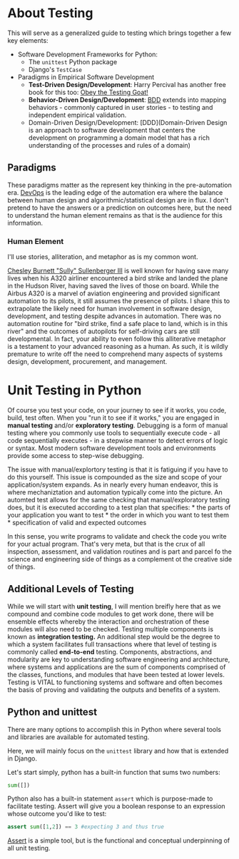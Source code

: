# About Testing
This will serve as a generalized guide to testing which brings together a few key elements:

* Software Development Frameworks for Python:
    * The `unittest` Python package
    * Django's `TestCase`
* Paradigms in Empirical Software Development
    * **Test-Driven Design/Development**: Harry Percival has another free book for this too: [Obey the Testing Goat!](https://www.obeythetestinggoat.com/)
    * **Behavior-Driven Design/Development**: [BDD](https://www.agilealliance.org/glossary/bdd/) extends into mapping behaviors - commonly captured in user stories - to testing and independent empirical validation.
    * Domain-Driven Design/Development: [DDD](Domain-Driven Design is an approach to software development that centers the development on programming a domain model that has a rich understanding of the processes and rules of a domain)

## Paradigms
These paradigms matter as the represent key thinking in the pre-automation era.  [DevOps](https://resources.github.com/devops/) is the leading edge of the automation era where the balance between human design and algorithmic/statistical design are in flux.  I don't pretend to have the answers or a prediction on outcomes here, but the need to understand the human element remains as that is the audience for this information.  

### Human Element
I'll use stories, alliteration, and metaphor as is my common wont.

[Chesley Burnett "Sully" Sullenberger III](https://en.wikipedia.org/wiki/Sully_Sullenberger) is well known for having save many lives when his A320 airliner encountered a bird strike and landed the plane in the Hudson River, having saved the lives of those on board.  While the Airbus A320 is a marvel of aviation engineering and provided significant automation to its pilots, it still assumes the presence of pilots.  I share this to extrapolate the likely need for human involvement in software design, development, and testing despite advances in automation.  There was no automation routine for "bird strike, find a safe place to land, which is in this river" and the outcomes of autopilots for self-driving cars are still developmental.  In fact, your ability to even follow this alliterative metaphor is a testament to your advanced reasoning as a human.  As such, it is wildly premature to write off the need to comprehend many aspects of systems design, development, procurement, and management.

# Unit Testing in Python
Of course you test your code, on your journey to see if it works, you code, build, test often.  When you "run it to see if it works," you are engaged in **manual testing** and/or **exploratory testing**.  Debugging is a form of manual testing where you commonly use tools to sequentially execute code - all code sequentially executes - in a stepwise manner to detect errors of logic or syntax.  Most modern software development tools and environments provide some access to step-wise debugging.

The issue with manual/explortory testing is that it is fatiguing if you have to do this yourself.  This issue is compounded as the size and scope of your application/system expands.  As in nearly every human endeavor, this is where mechaniztation and automation typically come into the picture.  An automted test allows for the same checking that manual/exploratory testing does, but it is executed according to a test plan that specifies:
    * the parts of your application you want to test
    * the order in which you want to test them
    * specification of valid and expected outcomes

In this sense, you write programs to validate and check the code you write for your actual program.  That's very meta, but that is the crux of all inspection, assessment, and validation routines and is part and parcel fo the science and engineering side of things as a complement ot the creative side of things.

## Additional Levels of Testing
While we will start with **unit testing**, I will mention breifly here that as we compound and combine code modules to get work done, there will be ensemble effects whereby the interaction and orchestration of these modules will also need to be checked.  Testing multiple components is known as **integration testing.**  An additional step would be the degree to which a system facilitates full transactions where that level of testing is commonly called **end-to-end** testing.  Components, abstractions, and modularity are key to understanding software engineering and architecture, where systems and applications are the sum of components comprised of the classes, functions, and modules that have been tested at lower levels.  Testing is VITAL to functioning systems and software and often becomes the basis of proving and validating the outputs and benefits of a system.

## Python and unittest  
There are many options to accomplish this in Python where several tools and libraries are available for automated testing.

Here, we will mainly focus on the `unittest` library and how that is extended in Django.

Let's start simply, python has a built-in function that sums two numbers:

```python
sum([])
```

Python also has a built-in statement `assert` which is purpose-made to facilitate testing.  Assert will give you a boolean response to an expression whose outcome you'd like to test:

```python
assert sum([1,2]) == 3 #expecting 3 and thus true
```

[Assert](https://www.w3schools.com/python/ref_keyword_assert.asp) is a simple tool, but is the functional and conceptual underpinning of all unit testing.